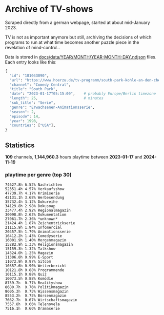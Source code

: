 # Archive of TV-shows

Scraped directly from a german webpage, started at about mid-January 2023.

TV is not as important anymore but still, archiving the decisions of which programs to run at what time
becomes another puzzle piece in the revelation of mind-control.. 

Data is stored in [docs/data/YEAR/MONTH/YEAR-MONTH-DAY.ndjson](docs/data/) files. 
Each entry looks like this:

```python
{
  "id": "181043890", 
  "url": "https://www.hoerzu.de/tv-programm/south-park-kohle-an-den-chefkoch/bid_181043890/", 
  "channel": "Comedy Central", 
  "title": "South Park", 
  "date": "2023-01-17T05:15:00",    # probably Europe/Berlin timezone 
  "length": 25,                     # minutes 
  "sub_title": "Serie", 
  "genre": "Erwachsenen-Animationsserie", 
  "season": 2, 
  "episode": 14, 
  "year": 1998, 
  "countries": ["USA"],
}
```

## Statistics

**109** channels, **1,144,960.3** hours playtime between **2023-01-17** and **2024-11-19**


### playtime per genre (top 30)

    74627.8h 6.52% Nachrichten
    52351.4h 4.57% Verkaufsshow
    47739.7h 4.17% Krimiserie
    42131.1h 3.68% Werbesendung
    35732.4h 3.12% Dokureihe
    34129.8h 2.98% Dokusoap
    33477.4h 2.92% Regionalmagazin
    30098.8h 2.63% Dokumentation
    27061.7h 2.36% *unknown*
    21424.4h 1.87% Zeichentrickserie
    21115.9h 1.84% Infomercial
    20457.5h 1.79% Animationsserie
    16412.2h 1.43% Comedyserie
    16001.9h 1.40% Morgenmagazin
    15282.9h 1.33% Religionsmagazin
    15159.3h 1.32% Talkshow
    14324.0h 1.25% Magazin
    11306.0h 0.99% E-Sport
    11072.9h 0.97% Sitcom
    10357.6h 0.90% Wetterbericht
    10121.8h 0.88% Programmende
    10115.1h 0.88% Quiz
    10073.5h 0.88% Komödie
    8759.7h  0.77% Realityshow
    8680.7h  0.76% Politikmagazin
    8605.3h  0.75% Wissensmagazin
    8553.2h  0.75% Börsenmagazin
    7662.7h  0.67% Wirtschaftsmagazin
    7557.8h  0.66% Telenovela
    7516.1h  0.66% Dramaserie
